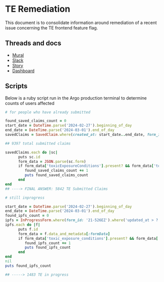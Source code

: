 # TE Remediation

This document is to consolidate information around remediation of a recent issue concerning the TE frontend feature flag.

## Threads and docs

- [Mural](https://app.mural.co/t/departmentofveteransaffairs9999/m/departmentofveteransaffairs9999/1677075027359/3be1457e29c424eeada818562a30b363a778fff0?wid=0-1709564849771)
- [Slack](https://agilesix.slack.com/archives/C04MJV66ZPC/p1709237829863709)
- [Story](https://app.zenhub.com/workspaces/disability-experience-63dbdb0a401c4400119d3a44/issues/gh/department-of-veterans-affairs/va.gov-team/77508)
- [Dashboard](https://vagov.ddog-gov.com/dashboard/xyc-3md-hqm/benefits-dbex-toxic-exposure-investigation?fromUser=true&refresh_mode=paused&view=spans&from_ts=1709020800000&to_ts=1709366340000&live=false)
  
## Scripts

Below is a ruby script run in the Argo production terminal to determine counts of users affected

```ruby
# for people who have already submitted

found_saved_claims_count = 0
start_date = DateTime.parse('2024-02-27').beginning_of_day
end_date = DateTime.parse('2024-03-01').end_of_day
savedClaims = SavedClaim.where(created_at: start_date..end_date, form_id: '21-526EZ-ALLCLAIMS')

## 9397 total submitted claims

savedClaims.each do |sc|
      puts sc.id
      form_data = JSON.parse(sc.form)
      if form_data['toxicExposureConditions'].present? && form_data['toxicExposureConditions'].keys.any?
         found_saved_claims_count += 1
         puts found_saved_claims_count
      end
end
## ----> FINAL ANSWER: 5842 TE Submitted Claims

# still inprogress

start_date = DateTime.parse('2024-02-27').beginning_of_day
end_date = DateTime.parse('2024-03-01').end_of_day
found_ipfs_count = 0
ipfs = InProgressForm.where(form_id: '21-526EZ').where('updated_at > ?', start_date)
ipfs.each do |f|
      puts f.id
      form_data = f.data_and_metadata[:formData]
      if form_data['toxic_exposure_conditions'].present? && form_data['toxic_exposure_conditions'].keys.any?
         found_ipfs_count += 1
         puts found_ipfs_count
      end
end
nil
puts found_ipfs_count

## -----> 1483 TE in progress
```
